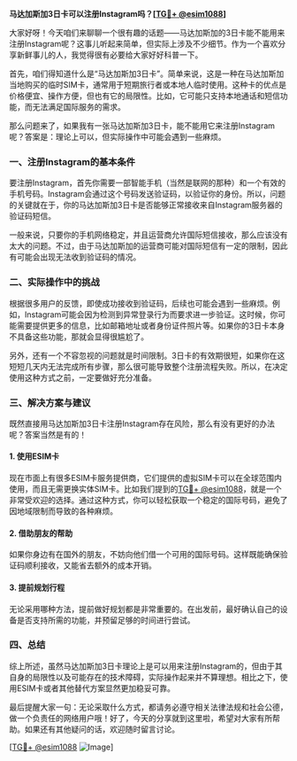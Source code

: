 **马达加斯加3日卡可以注册Instagram吗？[[TG💪+ @esim1088](https://t.me/s/esim1088)]**

大家好呀！今天咱们来聊聊一个很有趣的话题——马达加斯加的3日卡能不能用来注册Instagram呢？这事儿听起来简单，但实际上涉及不少细节。作为一个喜欢分享新鲜事儿的人，我觉得很有必要给大家好好科普一下。

首先，咱们得知道什么是“马达加斯加3日卡”。简单来说，这是一种在马达加斯加当地购买的临时SIM卡，通常用于短期旅行者或本地人临时使用。这种卡的优点是价格便宜、操作方便，但也有它的局限性。比如，它可能只支持本地通话和短信功能，而无法满足国际服务的需求。

那么问题来了，如果我有一张马达加斯加3日卡，能不能用它来注册Instagram呢？答案是：理论上可以，但实际操作中可能会遇到一些麻烦。

### 一、注册Instagram的基本条件

要注册Instagram，首先你需要一部智能手机（当然是联网的那种）和一个有效的手机号码。Instagram会通过这个号码发送验证码，以验证你的身份。所以，问题的关键就在于，你的马达加斯加3日卡是否能够正常接收来自Instagram服务器的验证码短信。

一般来说，只要你的手机网络稳定，并且运营商允许国际短信接收，那么应该没有太大的问题。不过，由于马达加斯加的运营商可能对国际短信有一定的限制，因此有可能会出现无法收到验证码的情况。

### 二、实际操作中的挑战

根据很多用户的反馈，即使成功接收到验证码，后续也可能会遇到一些麻烦。例如，Instagram可能会因为检测到异常登录行为而要求进一步验证。这时候，你可能需要提供更多的信息，比如邮箱地址或者身份证件照片等。如果你的3日卡本身不具备这些功能，那就会显得很尴尬了。

另外，还有一个不容忽视的问题就是时间限制。3日卡的有效期很短，如果你在这短短几天内无法完成所有步骤，那么很可能导致整个注册流程失败。所以，在决定使用这种方式之前，一定要做好充分准备。

### 三、解决方案与建议

既然直接用马达加斯加3日卡注册Instagram存在风险，那么有没有更好的办法呢？答案当然是有的！

#### 1. 使用ESIM卡
现在市面上有很多ESIM卡服务提供商，它们提供的虚拟SIM卡可以在全球范围内使用，而且无需更换实体SIM卡。比如我们提到的[TG💪+ @esim1088](https://t.me/s/esim1088)，就是一个非常受欢迎的选择。通过这种方式，你可以轻松获取一个稳定的国际号码，避免了因地域限制而导致的各种麻烦。

#### 2. 借助朋友的帮助
如果你身边有在国外的朋友，不妨向他们借一个可用的国际号码。这样既能确保验证码顺利接收，又能省去额外的成本开销。

#### 3. 提前规划行程
无论采用哪种方法，提前做好规划都是非常重要的。在出发前，最好确认自己的设备是否支持所需的功能，并预留足够的时间进行尝试。

### 四、总结

综上所述，虽然马达加斯加3日卡理论上是可以用来注册Instagram的，但由于其自身的局限性以及可能存在的技术障碍，实际操作起来并不算理想。相比之下，使用ESIM卡或者其他替代方案显然更加稳妥可靠。

最后提醒大家一句：无论采取什么方式，都请务必遵守相关法律法规和社会公德，做一个负责任的网络用户哦！好了，今天的分享就到这里啦，希望对大家有所帮助。如果还有其他疑问的话，欢迎随时留言讨论。

[[TG💪+ @esim1088](https://t.me/s/esim1088) ![Image](https://i.postimg.cc/4NQfJmqS/Snipaste-2025-05-13-00-14-12.png)]
